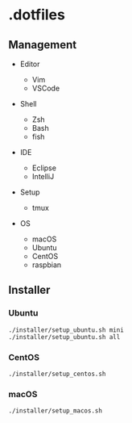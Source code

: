 # .dotfiles

## Management
- Editor
  - Vim
  - VSCode

- Shell
  - Zsh
  - Bash
  - fish

- IDE
  - Eclipse
  - IntelliJ

- Setup
  - tmux

- OS
  - macOS
  - Ubuntu
  - CentOS
  - raspbian

## Installer

### Ubuntu

```
./installer/setup_ubuntu.sh mini
./installer/setup_ubuntu.sh all
```

### CentOS

```
./installer/setup_centos.sh
```

### macOS

```
./installer/setup_macos.sh
```
